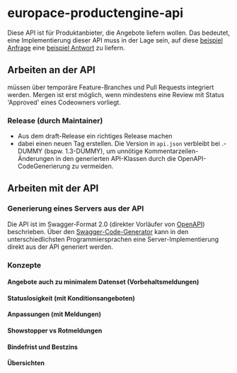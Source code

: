 # europace-productengine-api

Diese API ist für Produktanbieter, die Angebote liefern wollen. Das bedeutet, eine Implementierung dieser API muss in der Lage sein, auf diese [beispiel Anfrage](beispiele/anfrage.json) eine [beispiel Antwort](beispiele/antwort.json) zu liefern.

## Arbeiten an der API

müssen über temporäre Feature-Branches und Pull Requests integriert werden. 
Mergen ist erst möglich, wenn mindestens eine Review mit Status 'Approved' eines Codeowners vorliegt.

### Release (durch Maintainer)

* Aus dem draft-Release ein richtiges Release machen
* dabei einen neuen Tag erstellen. Die Version in `api.json` verbleibt bei <major>.<minor>-DUMMY (bspw. 1.3-DUMMY), 
um unnötige Kommentarzeilen-Änderungen in den generierten API-Klassen durch die OpenAPI-CodeGenerierung zu vermeiden.

## Arbeiten mit der API

### Generierung eines Servers aus der API

Die API ist im Swagger-Format 2.0 (direkter Vorläufer von [OpenAPI](https://www.openapis.org/)) beschrieben. Über den [Swagger-Code-Generator](https://github.com/swagger-api/swagger-codegen) kann in den unterschiedlichsten Programmiersprachen eine Server-Implementierung direkt aus der API generiert werden.

### Konzepte

#### Angebote auch zu minimalem Datenset (Vorbehaltsmeldungen)

#### Statuslosigkeit (mit Konditionsangeboten)

#### Anpassungen (mit Meldungen)

#### Showstopper vs Rotmeldungen

#### Bindefrist und Bestzins

#### Übersichten